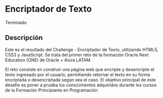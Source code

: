 <h1>Encriptador de Texto</h1>
<p>Terminado</p>

<h2>Descripción</h2>
<p>Este es el resultado del Challenge - Encriptador de Texto, utilizando HTML5, CSS3 y JavaScript. Se trata del primer reto de la formación Oracle Next Education (ONE) de Oracle + Alura LATAM.

El reto consiste en construir una página web que encripte y desencripte el texto ingresado por el usuario, permitiendo retornar el texto en su forma encriptada o desencriptada según sea el caso. El objetivo principal de este desafío es poner a prueba los conocimientos adquiridos durante los cursos de la Formación Principiante en Programación</p>
